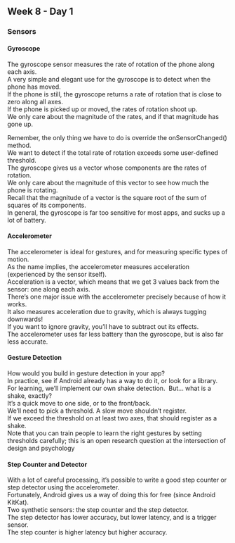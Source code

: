 ## Week 8 - Day 1
### Sensors
#### Gyroscope
The gyroscope sensor measures the rate of rotation of the phone along each axis.  
A very simple and elegant use for the gyroscope is to detect when the phone has moved.  
If the phone is still, the gyroscope returns a rate of rotation that is close to zero along all axes.  
If the phone is picked up or moved, the rates of rotation shoot up.  
We only care about the magnitude of the rates, and if that magnitude has gone up.

Remember, the only thing we have to do is override the onSensorChanged() method.  
We want to detect if the total rate of rotation exceeds some user-defined threshold.  
The gyroscope gives us a vector whose components are the rates of rotation.  
We only care about the magnitude of this vector to see how much the phone is rotating.  
Recall that the magnitude of a vector is the square root of the sum of squares of its components.  
In general, the gyroscope is far too sensitive for most apps, and sucks up a lot of battery.

#### Accelerometer
The accelerometer is ideal for gestures, and for measuring specific types of motion.  
As the name implies, the accelerometer measures acceleration (experienced by the sensor itself).  
Acceleration is a vector, which means that we get 3 values back from the sensor: one along each axis.  
There’s one major issue with the accelerometer precisely because of how it works.  
It also measures acceleration due to gravity, which is always tugging downwards!  
If you want to ignore gravity, you’ll have to subtract out its effects.  
The accelerometer uses far less battery than the gyroscope, but is also far less accurate.

#### Gesture Detection
How would you build in gesture detection in your app?  
In practice, see if Android already has a way to do it, or look for a library.  
For learning, we’ll implement our own shake detection.  
But... what is a shake, exactly?  
It’s a quick move to one side, or to the front/back.  
We’ll need to pick a threshold. A slow move shouldn’t register.  
If we exceed the threshold on at least two axes, that should register as a shake.  
Note that you can train people to learn the right gestures by setting thresholds carefully; this is an open research question at the intersection of design and psychology

#### Step Counter and Detector
With a lot of careful processing, it’s possible to write a good step counter or step detector using the accelerometer.  
Fortunately, Android gives us a way of doing this for free (since Android KitKat).  
Two synthetic sensors: the step counter and the step detector.  
The step detector has lower accuracy, but lower latency, and is a trigger sensor.  
The step counter is higher latency but higher accuracy.